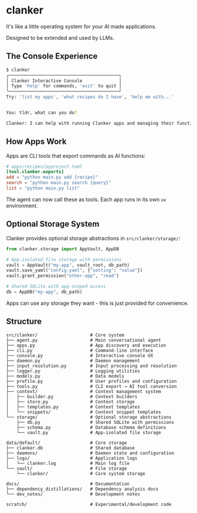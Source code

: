 # clanker

It's like a little operating system for your AI made applications.

Designed to be extended and used by LLMs.

## The Console Experience

```bash
$ clanker
╭──────────────────────────────────────────╮
│ Clanker Interactive Console              │
│ Type 'help' for commands, 'exit' to quit │
╰──────────────────────────────────────────╯
Try: 'list my apps', 'what recipes do I have', 'help me with...'


You: tldr, what can you do?

Clanker: I can help with running Clanker apps and managing their functions, such as executing commands, checking statuses, and starting or stopping daemons. I can also assist with development tasks and provide contextual information about the Clanker system. 
```

## How Apps Work

Apps are CLI tools that export commands as AI functions:

```toml
# apps/recipes/pyproject.toml
[tool.clanker.exports]
add = "python main.py add {recipe}"
search = "python main.py search {query}"
list = "python main.py list"
```

The agent can now call these as tools. Each app runs in its own `uv` environment.

## Optional Storage System

Clanker provides optional storage abstractions in `src/clanker/storage/`:

```python
from clanker.storage import AppVault, AppDB

# App-isolated file storage with permissions
vault = AppVault("my-app", vault_root, db_path)
vault.save_yaml("config.yaml", {"setting": "value"})
vault.grant_permission("other-app", "read")

# Shared SQLite with app-scoped access
db = AppDB("my-app", db_path)
```

Apps can use any storage they want - this is just provided for convenience.

## Structure

```
src/clanker/                    # Core system
├── agent.py                    # Main conversational agent
├── apps.py                     # App discovery and execution
├── cli.py                      # Command-line interface
├── console.py                  # Interactive console UX
├── daemon.py                   # Daemon management
├── input_resolution.py         # Input processing and resolution
├── logger.py                   # Logging utilities
├── models.py                   # Data models
├── profile.py                  # User profiles and configuration
├── tools.py                    # CLI export → AI tool conversion
├── context/                    # Context management system
│   ├── builder.py              # Context builders
│   ├── store.py                # Context storage
│   ├── templates.py            # Context templates
│   └── snippets/               # Context snippet templates
└── storage/                    # Optional storage abstractions
    ├── db.py                   # Shared SQLite with permissions
    ├── schema.py               # Database schema definitions
    └── vault.py                # App-isolated file storage

data/default/                   # Core storage
├── clanker.db                  # Shared database
├── daemons/                    # Daemon state and configuration
├── logs/                       # Application logs
│   └── clanker.log             # Main log file
└── vault/                      # File storage
    └── clanker/                # Core system storage

docs/                           # Documentation
├── dependency_distillations/   # Dependency analysis docs
└── dev_notes/                  # Development notes

scratch/                        # Experimental/development code
```
